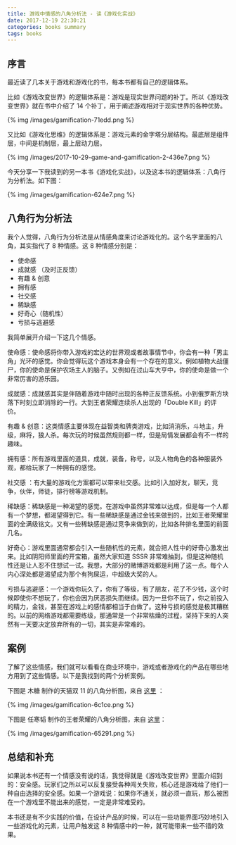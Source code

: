 ```yaml
---
title: 游戏中情感的八角分析法 - 读《游戏化实战》
date: 2017-12-19 22:30:21
categories: books summary
tags: books
---
```


## 序言

最近读了几本关于游戏和游戏化的书，每本书都有自己的逻辑体系。

比如《游戏改变世界》的逻辑体系是：游戏是现实世界问题的补丁。所以《游戏改变世界》就在书中介绍了 14 个补丁，用于阐述游戏相对于现实世界的各种优势。

{% img /images/gamification-71edd.png %}

又比如《游戏化思维》的逻辑体系是：游戏元素的金字塔分层结构。最底层是组件层，中间是机制层，最上层动力层。

{% img /images/2017-10-29-game-and-gamification-2-436e7.png  %}

今天分享一下我读到的另一本书《游戏化实战》，以及这本书的逻辑体系：八角行为分析法。如下图：

{% img /images/gamification-624e7.png %}

## 八角行为分析法

我个人觉得，八角行为分析法是从情感角度来讨论游戏化的。这个名字里面的八角，其实指代了 8 种情感。这 8 种情感分别是：

 - 使命感
 - 成就感 （及时正反馈）
 - 有趣 & 创意
 - 拥有感
 - 社交感 
 - 稀缺感
 - 好奇心（随机性）
 - 亏损与逃避感

我简单展开介绍一下这几个情感。

使命感：使命感将你带入游戏的宏达的世界观或者故事情节中，你会有一种「男主角」光环的感觉。你会觉得玩这个游戏本身会有一个存在的意义。例如植物大战僵尸，你的使命是保护农场主人的脑子。又例如在过山车大亨中，你的使命是做一个非常厉害的游乐园。

成就感：成就感其实是伴随着游戏中随时出现的各种正反馈系统。小到俄罗斯方块落下时刻立即消除的一行。大到王者荣耀连续杀人出现的「Double Kill」的评价。

有趣 & 创意：这类情感主要体现在益智类和牌类游戏，比如消消乐，斗地主，升级，麻将，狼人杀。每次玩的时候虽然规则都一样，但是局情发展都会有不一样的趣味。

拥有感：所有游戏里面的道具，成就，装备，称号，以及人物角色的各种服装外观，都给玩家了一种拥有的感觉。

社交感 ：有大量的游戏化方案都可以带来社交感。比如引入加好友，聊天，竞争，伙伴，师徒，排行榜等游戏机制。

稀缺感：稀缺感是一种渴望的感觉。在游戏中虽然非常难以达成，但是每一个人都有一个梦想，都渴望得到它。有一些稀缺感是通过金钱来做到的，比如王者荣耀里面的全满级铭文。又有一些稀缺感是通过竞争来做到的，比如各种排名里面的前面几名。

好奇心：游戏里面通常都会引入一些随机性的元素，就会把人性中的好奇心激发出来。比如阴阳师里面的开宝箱，虽然大家知道 SSSR 非常难抽到，但是这种随机性还是让人忍不住想试一试。我想，大部分的赌博游戏都是利用了这一点。每个人内心深处都是渴望成为那个有狗屎运，中超级大奖的人。

亏损与逃避感：一个游戏你玩久了，你有了等级，有了朋友，花了不少钱，这个时候即使你不想玩了，你也会因为厌恶损失而继续。因为一旦你不玩了，你之前投入的精力，金钱，甚至在游戏上的感情都相当于白做了。这种亏损的感觉是极其糟糕的。以前的网络游戏都需要练级，那通常是一个非常枯燥的过程，坚持下来的人突然有一天要决定放弃所有的一切，其实是非常难的。

## 案例

了解了这些情感，我们就可以看看在商业环境中，游戏或者游戏化的产品在哪些地方用到了这些情感。以下是我找到的两个分析案例。

下图是 木糖 制作的天猫双 11 的八角分析图，来自 [这里](http://www.woshipm.com/operate/833536.html) ：

{% img /images/gamification-6c1ce.png %}

下图是 任寒韬 制作的王者荣耀的八角分析图，来自 [这里](http://www.woshipm.com/pd/829609.html)：

{% img /images/gamification-65291.png %}

## 总结和补充

如果说本书还有一个情感没有说的话，我觉得就是《游戏改变世界》里面介绍到的：安全感。玩家们之所以可以反复接受各种闯关失败，核心还是游戏给了他们一种自由选择的安全感。如果一个游戏说：如果你不通关，就必须一直玩，那么被困在一个游戏里不能出来的感觉，一定是非常难受的。

本书还是有不少实践的价值，在设计产品的时候，可以在一些功能界面巧妙地引入一些游戏化的元素，让用户触发这 8 种情感中的一种，就可能带来一些不错的效果。
